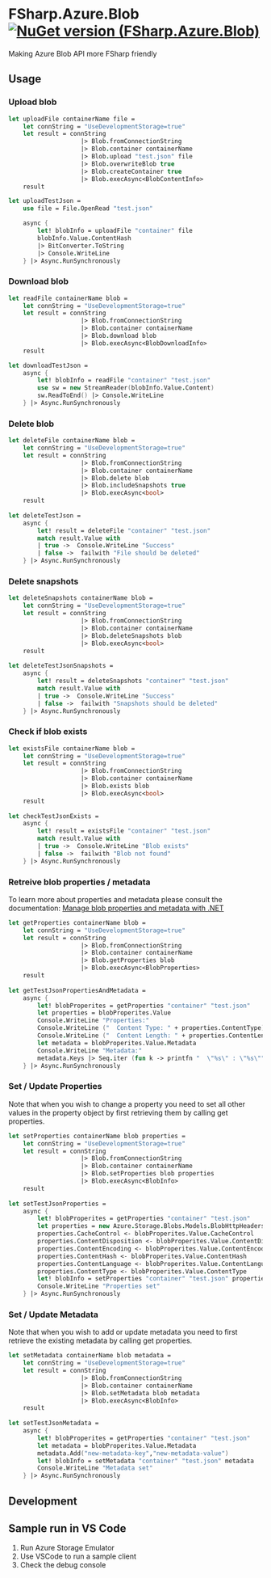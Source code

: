 # FSharp.Azure.Blob [![NuGet version (FSharp.Azure.Blob)](https://img.shields.io/nuget/v/FSharp.Azure.Blob.svg?style=flat-square)](https://www.nuget.org/packages/FSharp.Azure.Blob/)

Making Azure Blob API more FSharp friendly

## Usage

### Upload blob

```fsharp
let uploadFile containerName file =
    let connString = "UseDevelopmentStorage=true"
    let result = connString
                    |> Blob.fromConnectionString
                    |> Blob.container containerName
                    |> Blob.upload "test.json" file
                    |> Blob.overwriteBlob true
                    |> Blob.createContainer true
                    |> Blob.execAsync<BlobContentInfo>
    result

let uploadTestJson =
    use file = File.OpenRead "test.json"

    async {
        let! blobInfo = uploadFile "container" file
        blobInfo.Value.ContentHash
        |> BitConverter.ToString
        |> Console.WriteLine
    } |> Async.RunSynchronously
```

### Download blob

```fsharp
let readFile containerName blob =
    let connString = "UseDevelopmentStorage=true"
    let result = connString
                    |> Blob.fromConnectionString
                    |> Blob.container containerName
                    |> Blob.download blob
                    |> Blob.execAsync<BlobDownloadInfo>
    result

let downloadTestJson =
    async {
        let! blobInfo = readFile "container" "test.json"
        use sw = new StreamReader(blobInfo.Value.Content)
        sw.ReadToEnd() |> Console.WriteLine
    } |> Async.RunSynchronously
```



### Delete blob

```fsharp
let deleteFile containerName blob =
    let connString = "UseDevelopmentStorage=true"
    let result = connString
                    |> Blob.fromConnectionString
                    |> Blob.container containerName
                    |> Blob.delete blob
                    |> Blob.includeSnapshots true
                    |> Blob.execAsync<bool>
    result
	
let deleteTestJson =
	async {
        let! result = deleteFile "container" "test.json"
        match result.Value with
        | true ->  Console.WriteLine "Success"
        | false ->  failwith "File should be deleted"
    } |> Async.RunSynchronously
```

### Delete snapshots

```fsharp
let deleteSnapshots containerName blob =
    let connString = "UseDevelopmentStorage=true"
    let result = connString
                    |> Blob.fromConnectionString 
                    |> Blob.container containerName
                    |> Blob.deleteSnapshots blob
                    |> Blob.execAsync<bool>
    result
	
let deleteTestJsonSnapshots =
	async {
        let! result = deleteSnapshots "container" "test.json"
        match result.Value with
        | true ->  Console.WriteLine "Success"
        | false ->  failwith "Snapshots should be deleted"
    } |> Async.RunSynchronously	
```

### Check if blob exists

```fsharp
let existsFile containerName blob =
    let connString = "UseDevelopmentStorage=true"
    let result = connString
                    |> Blob.fromConnectionString
                    |> Blob.container containerName
                    |> Blob.exists blob
                    |> Blob.execAsync<bool>
    result
	
let checkTestJsonExists =
	async {
        let! result = existsFile "container" "test.json"
        match result.Value with
        | true ->  Console.WriteLine "Blob exists"
        | false ->  failwith "Blob not found"
    } |> Async.RunSynchronously  
```

### Retreive blob properties / metadata

To learn more about properties and metadata please consult the documentation: 
[Manage blob properties and metadata with .NET](https://docs.microsoft.com/en-us/azure/storage/blobs/storage-blob-properties-metadata?tabs=dotnet)

```fsharp
let getProperties containerName blob =
    let connString = "UseDevelopmentStorage=true"
    let result = connString
                    |> Blob.fromConnectionString
                    |> Blob.container containerName
                    |> Blob.getProperties blob
                    |> Blob.execAsync<BlobProperties>
    result
	
let getTestJsonPropertiesAndMetadata =
	async {
        let! blobProperites = getProperties "container" "test.json"  
        let properties = blobProperites.Value
        Console.WriteLine "Properties:"
        Console.WriteLine ("  Content Type: " + properties.ContentType)
        Console.WriteLine ("  Content Length: " + properties.ContentLength.ToString())
        let metadata = blobProperites.Value.Metadata
        Console.WriteLine "Metadata:"
        metadata.Keys |> Seq.iter (fun k -> printfn "  \"%s\" : \"%s\"" k (metadata.Item k))            
    } |> Async.RunSynchronously
```

### Set / Update Properties

Note that when you wish to change a property you need to set all other values in
the property object by first retrieving them by calling get properties.

```fsharp
let setProperties containerName blob properties =
    let connString = "UseDevelopmentStorage=true"
    let result = connString
                    |> Blob.fromConnectionString
                    |> Blob.container containerName
                    |> Blob.setProperties blob properties
                    |> Blob.execAsync<BlobInfo>
    result
	
let setTestJsonProperties =
    async {
        let! blobProperites = getProperties "container" "test.json"  
        let properties = new Azure.Storage.Blobs.Models.BlobHttpHeaders()
        properties.CacheControl <- blobProperites.Value.CacheControl
        properties.ContentDisposition <- blobProperites.Value.ContentDisposition
        properties.ContentEncoding <- blobProperites.Value.ContentEncoding
        properties.ContentHash <- blobProperites.Value.ContentHash
        properties.ContentLanguage <- blobProperites.Value.ContentLanguage
        properties.ContentType <- blobProperites.Value.ContentType
        let! blobInfo = setProperties "container" "test.json" properties
        Console.WriteLine "Properties set"
    } |> Async.RunSynchronously
```

### Set / Update Metadata

Note that when you wish to add or update metadata you need to first retrieve the
existing metadata by calling get properties.

```fsharp
let setMetadata containerName blob metadata =
    let connString = "UseDevelopmentStorage=true"
    let result = connString
                    |> Blob.fromConnectionString
                    |> Blob.container containerName
                    |> Blob.setMetadata blob metadata
                    |> Blob.execAsync<BlobInfo>
    result
	
let setTestJsonMetadata =
	async {
        let! blobProperites = getProperties "container" "test.json"  
        let metadata = blobProperites.Value.Metadata
        metadata.Add("new-metadata-key","new-metadata-value")
        let! blobInfo = setMetadata "container" "test.json" metadata
        Console.WriteLine "Metadata set"
    } |> Async.RunSynchronously
```

## Development

## Sample run in VS Code

1. Run Azure Storage Emulator
2. Use VSCode to run a sample client
3. Check the debug console

